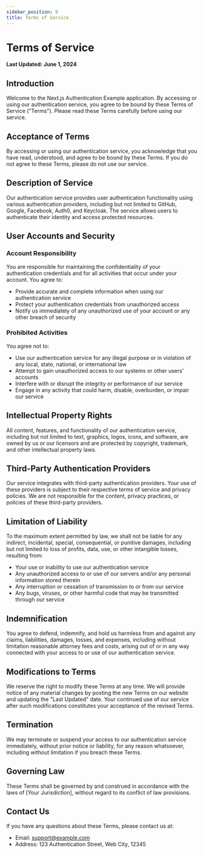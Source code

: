```yaml
---
sidebar_position: 9
title: Terms of Service
---
```


# Terms of Service

**Last Updated: June 1, 2024**

## Introduction

Welcome to the Next.js Authentication Example application. By accessing or using our authentication service, you agree to be bound by these Terms of Service ("Terms"). Please read these Terms carefully before using our service.

## Acceptance of Terms

By accessing or using our authentication service, you acknowledge that you have read, understood, and agree to be bound by these Terms. If you do not agree to these Terms, please do not use our service.

## Description of Service

Our authentication service provides user authentication functionality using various authentication providers, including but not limited to GitHub, Google, Facebook, Auth0, and Keycloak. The service allows users to authenticate their identity and access protected resources.

## User Accounts and Security

### Account Responsibility

You are responsible for maintaining the confidentiality of your authentication credentials and for all activities that occur under your account. You agree to:

- Provide accurate and complete information when using our authentication service
- Protect your authentication credentials from unauthorized access
- Notify us immediately of any unauthorized use of your account or any other breach of security

### Prohibited Activities

You agree not to:

- Use our authentication service for any illegal purpose or in violation of any local, state, national, or international law
- Attempt to gain unauthorized access to our systems or other users' accounts
- Interfere with or disrupt the integrity or performance of our service
- Engage in any activity that could harm, disable, overburden, or impair our service

## Intellectual Property Rights

All content, features, and functionality of our authentication service, including but not limited to text, graphics, logos, icons, and software, are owned by us or our licensors and are protected by copyright, trademark, and other intellectual property laws.

## Third-Party Authentication Providers

Our service integrates with third-party authentication providers. Your use of these providers is subject to their respective terms of service and privacy policies. We are not responsible for the content, privacy practices, or policies of these third-party providers.

## Limitation of Liability

To the maximum extent permitted by law, we shall not be liable for any indirect, incidental, special, consequential, or punitive damages, including but not limited to loss of profits, data, use, or other intangible losses, resulting from:

- Your use or inability to use our authentication service
- Any unauthorized access to or use of our servers and/or any personal information stored therein
- Any interruption or cessation of transmission to or from our service
- Any bugs, viruses, or other harmful code that may be transmitted through our service

## Indemnification

You agree to defend, indemnify, and hold us harmless from and against any claims, liabilities, damages, losses, and expenses, including without limitation reasonable attorney fees and costs, arising out of or in any way connected with your access to or use of our authentication service.

## Modifications to Terms

We reserve the right to modify these Terms at any time. We will provide notice of any material changes by posting the new Terms on our website and updating the "Last Updated" date. Your continued use of our service after such modifications constitutes your acceptance of the revised Terms.

## Termination

We may terminate or suspend your access to our authentication service immediately, without prior notice or liability, for any reason whatsoever, including without limitation if you breach these Terms.

## Governing Law

These Terms shall be governed by and construed in accordance with the laws of [Your Jurisdiction], without regard to its conflict of law provisions.

## Contact Us

If you have any questions about these Terms, please contact us at:

- Email: support@example.com
- Address: 123 Authentication Street, Web City, 12345
